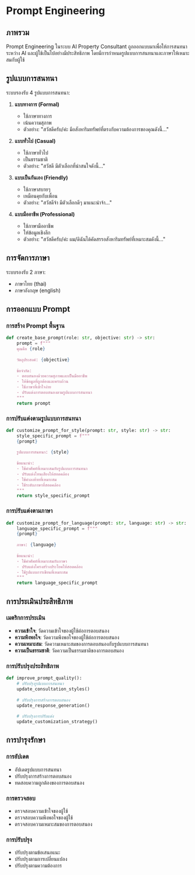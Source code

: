 # Prompt Engineering

## ภาพรวม

Prompt Engineering ในระบบ AI Property Consultant ถูกออกแบบมาเพื่อให้การสนทนาระหว่าง AI และผู้ใช้เป็นไปอย่างมีประสิทธิภาพ โดยมีการกำหนดรูปแบบการสนทนาและภาษาให้เหมาะสมกับผู้ใช้

## รูปแบบการสนทนา

ระบบรองรับ 4 รูปแบบการสนทนา:

1. **แบบทางการ (Formal)**
   - ใช้ภาษาทางการ
   - เน้นความสุภาพ
   - ตัวอย่าง: "สวัสดีครับ/ค่ะ มีอสังหาริมทรัพย์ที่ตรงกับความต้องการของคุณดังนี้..."

2. **แบบทั่วไป (Casual)**
   - ใช้ภาษาทั่วไป
   - เป็นธรรมชาติ
   - ตัวอย่าง: "สวัสดี มีตัวเลือกที่น่าสนใจดังนี้..."

3. **แบบเป็นกันเอง (Friendly)**
   - ใช้ภาษาสบายๆ
   - เหมือนคุยกับเพื่อน
   - ตัวอย่าง: "สวัสดีจ้า มีตัวเลือกดีๆ มาแนะนำจ้า..."

4. **แบบมืออาชีพ (Professional)**
   - ใช้ภาษามืออาชีพ
   - ให้ข้อมูลเชิงลึก
   - ตัวอย่าง: "สวัสดีครับ/ค่ะ ผม/ดิฉันได้คัดสรรอสังหาริมทรัพย์ที่เหมาะสมดังนี้..."

## การจัดการภาษา

ระบบรองรับ 2 ภาษา:
- ภาษาไทย (thai)
- ภาษาอังกฤษ (english)

## การออกแบบ Prompt

### การสร้าง Prompt พื้นฐาน
```python
def create_base_prompt(role: str, objective: str) -> str:
    prompt = f"""
    คุณคือ {role}
    
    วัตถุประสงค์: {objective}
    
    ข้อจำกัด:
    - ตอบสนองด้วยความสุภาพและเป็นมืออาชีพ
    - ให้ข้อมูลที่ถูกต้องและครบถ้วน
    - ใช้ภาษาที่เข้าใจง่าย
    - ปรับแต่งการตอบสนองตามรูปแบบการสนทนา
    """
    return prompt
```

### การปรับแต่งตามรูปแบบการสนทนา
```python
def customize_prompt_for_style(prompt: str, style: str) -> str:
    style_specific_prompt = f"""
    {prompt}
    
    รูปแบบการสนทนา: {style}
    
    ข้อแนะนำ:
    - ใช้คำศัพท์ที่เหมาะสมกับรูปแบบการสนทนา
    - ปรับแต่งโทนเสียงให้สอดคล้อง
    - ใช้คำลงท้ายที่เหมาะสม
    - ใช้ระดับภาษาที่สอดคล้อง
    """
    return style_specific_prompt
```

### การปรับแต่งตามภาษา
```python
def customize_prompt_for_language(prompt: str, language: str) -> str:
    language_specific_prompt = f"""
    {prompt}
    
    ภาษา: {language}
    
    ข้อแนะนำ:
    - ใช้คำศัพท์ที่เหมาะสมกับภาษา
    - ปรับแต่งโครงสร้างประโยคให้สอดคล้อง
    - ใช้รูปแบบการเขียนที่เหมาะสม
    """
    return language_specific_prompt
```

## การประเมินประสิทธิภาพ

### เมตริกการประเมิน
- **ความเข้าใจ**: วัดความเข้าใจของผู้ใช้ต่อการตอบสนอง
- **ความพึงพอใจ**: วัดความพึงพอใจของผู้ใช้ต่อการตอบสนอง
- **ความเหมาะสม**: วัดความเหมาะสมของการตอบสนองกับรูปแบบการสนทนา
- **ความเป็นธรรมชาติ**: วัดความเป็นธรรมชาติของการตอบสนอง

### การปรับปรุงประสิทธิภาพ
```python
def improve_prompt_quality():
    # ปรับปรุงรูปแบบการสนทนา
    update_consultation_styles()
    
    # ปรับปรุงการสร้างการตอบสนอง
    update_response_generation()
    
    # ปรับปรุงการปรับแต่ง
    update_customization_strategy()
```

## การบำรุงรักษา

### การอัปเดต
- อัปเดตรูปแบบการสนทนา
- ปรับปรุงการสร้างการตอบสนอง
- ทดสอบความถูกต้องของการตอบสนอง

### การตรวจสอบ
- ตรวจสอบความเข้าใจของผู้ใช้
- ตรวจสอบความพึงพอใจของผู้ใช้
- ตรวจสอบความเหมาะสมของการตอบสนอง

### การปรับปรุง
- ปรับปรุงตามข้อเสนอแนะ
- ปรับปรุงตามการเปลี่ยนแปลง
- ปรับปรุงตามความต้องการ 
